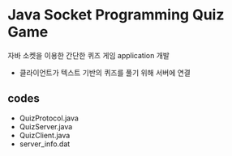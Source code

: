 # Java Socket Programming Quiz Game

자바 소켓을 이용한 간단한 퀴즈 게임 application 개발
- 클라이언트가 텍스트 기반의 퀴즈를 풀기 위해 서버에 연결

  
## codes
  - QuizProtocol.java
  - QuizServer.java
  - QuizClient.java
  - server_info.dat
